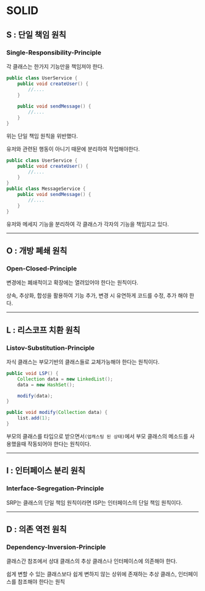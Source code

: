 # SOLID

## S : 단일 책임 원칙

### Single-Responsibility-Principle

각 클래스는 한가지 기능만을 책임져야 한다.

```java
public class UserService {
    public void createUser() {
        //....
    }
    
    public void sendMessage() {
        //....
    }
}
```
위는 단일 책임 원칙을 위반했다.

유저와 관련된 행동이 아니기 때문에 분리하여 작업해야한다.

```java
public class UserService {
    public void createUser() {
        //....
    }
}
public class MessageService {
    public void sendMessage() {
        //....
    }
}
```
유저와 메세지 기능을 분리하여 각 클래스가 각자의 기능을 책임지고 있다.

---

## O : 개방 폐쇄 원칙

### Open-Closed-Principle

변경에는 폐쇄적이고 확장에는 열려있어야 한다는 원칙이다.

상속, 추상화, 합성을 활용하여 기능 추가, 변경 시 유연하게 코드를 수정, 추가 해야 한다.

---

## L : 리스코프 치환 원칙

### Listov-Substitution-Principle

자식 클래스는 부모기반의 클래스들로 교체가능해야 한다는 원칙이다.

```java
public void LSP() {
    Collection data = new LinkedList();
    data = new HashSet();

    modify(data);
}

public void modify(Collection data) {
    list.add(1);
}
```
부모의 클래스를 타입으로 받으면서`(업캐스팅 된 상태)`에서 부모 클래스의 메소드를 사용했을때 작동되어야 한다는 원칙이다.

---

## I : 인터페이스 분리 원칙

### Interface-Segregation-Principle

SRP는 클래스의 단일 책임 원칙이라면 ISP는 인터페이스의 단일 책임 원칙이다.

---

## D : 의존 역전 원칙

### Dependency-Inversion-Principle

클래스간 참조에서 상대 클래스의 추상 클래스나 인터페이스에 의존해야 한다.

쉽게 변할 수 있는 클래스보다 쉽게 변하지 않는 상위에 존재하는 추상 클래스, 인터페이스를 참조해야 한다는 원칙


